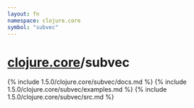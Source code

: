 ```yaml
---
layout: fn
namespace: clojure.core
symbol: "subvec"
---
```


# [clojure.core](../)/subvec

{% include 1.5.0/clojure.core/subvec/docs.md %}
{% include 1.5.0/clojure.core/subvec/examples.md %}
{% include 1.5.0/clojure.core/subvec/src.md %}

